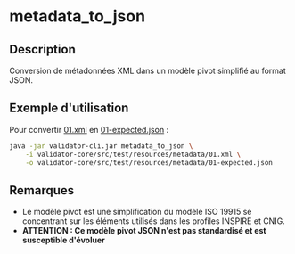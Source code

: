 
# metadata_to_json

## Description

Conversion de métadonnées XML dans un modèle pivot simplifié au format JSON.

## Exemple d'utilisation

Pour convertir [01.xml](../../validator-core/src/test/resources/metadata/01.xml) en [01-expected.json](../../validator-core/src/test/resources/metadata/01-expected.json) :

```bash
java -jar validator-cli.jar metadata_to_json \
    -i validator-core/src/test/resources/metadata/01.xml \
    -o validator-core/src/test/resources/metadata/01-expected.json
```

## Remarques

* Le modèle pivot est une simplification du modèle ISO 19915 se concentrant sur les éléments utilisés dans les profiles INSPIRE et CNIG.
* **ATTENTION : Ce modèle pivot JSON n'est pas standardisé et est susceptible d'évoluer**
